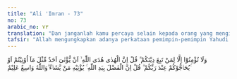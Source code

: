 ```yaml
---
title: "Ali 'Imran - 73"
no: 73
arabic_no: ٧٣
translation: "Dan janganlah kamu percaya selain kepada orang yang mengikuti agamamu.” Katakanlah (Muhammad), “Sesungguhnya petunjuk itu hanyalah petunjuk Allah. (Janganlah kamu percaya) bahwa seseorang akan diberi seperti apa yang diberikan kepada kamu, atau bahwa mereka akan menyanggah kamu di hadapan Tuhanmu.” Katakanlah (Muhammad), “Sesungguhnya karunia itu di tangan Allah, Dia memberikannya kepada siapa yang Dia kehendaki. Allah Mahaluas, Maha Mengetahui.”"
tafsir: "Allah mengungkapkan adanya perkataan pemimpin-pemimpin Yahudi yang melarang kaumnya menyatakan kepercayaan mereka kepada orang lain yang bukan Yahudi, bahwa kenabian itu boleh saja diberi oleh Allah kepada orang lain, selain orang-orang Yahudi. Sebab jika hal itu dikatakan kepada umat Islam tentu umat Islam akan menjadikannya alasan untuk menguatkan kerasulan Muhammad, yang diutus oleh Allah dari kalangan orang Arab, bukan dari kalangan orang Yahudi. Sikap semacam itu timbul karena orang-orang Yahudi itu memang mengetahui bahwa Allah dapat mengutus seorang rasul, biarpun tidak dari kalangan bangsa Yahudi, tetapi mereka mengingkari kenabian Muhammad adalah karena kesombongan dan kedengkian mereka.\n\nSesungguhnya petunjuk yang baru diikuti itu ialah petunjuk Allah. Maksudnya bahwa petunjuk itu tidak hanya untuk satu bangsa tertentu di antara hamba-hamba-Nya. Petunjuk itu disampaikan melalui nabi-nabi yang diangkat oleh Allah sesuai dengan kehendak-Nya. Oleh sebab itu orang yang diberi petunjuk oleh Allah swt, ia tidak akan sesat dan tidak ada seorang pun yang sanggup menyesatkannya. Maka tipu daya Ahli Kitab tidak akan memberi pengaruh sedikit pun kepada orang Muslim dan tidak ada yang dapat menghalangi kehendak Allah terhadap nabi-nabi-Nya.\n\nKerasulan itu adalah karunia dari Tuhan yang berada di dalam kekuasaan-Nya secara mutlak. Allah Maha Pemberi dan Maha Mengetahui, siapa saja yang berhak mendapatkan karunia-Nya. Maka Allah akan memberikan karunia-Nya kepada orang yang berhak menerimanya. Dalam pernyataan ini terdapat peringatan bahwa orang-orang Yahudi. telah mempersempit pengertian tentang karunia Tuhan Yang Mahaluas.\n\nKarunia Allah sangat luas dan rahmat-Nya diberikan secara merata menurut kehendak-Nya. Ini merupakan bantahan terhadap tuduhan Ahli Kitab yang mengatakan bahwa kenabian dan kerasulan itu hanya bagi orang-orang Bani Israil saja.\n\nDengan demikian dapat dipahami bahwa Allah mempunyai hak mutlak untuk mengutus nabi dan rasul sesuai dengan keadilan dan rahmat-Nya."
---
```


وَلَا تُؤْمِنُوْٓا اِلَّا لِمَنْ تَبِعَ دِيْنَكُمْ ۗ قُلْ اِنَّ الْهُدٰى هُدَى اللّٰهِ ۙ اَنْ يُّؤْتٰىٓ اَحَدٌ مِّثْلَ مَآ اُوْتِيْتُمْ اَوْ يُحَاۤجُّوْكُمْ عِنْدَ رَبِّكُمْ ۗ قُلْ اِنَّ الْفَضْلَ بِيَدِ اللّٰهِ ۚ يُؤْتِيْهِ مَنْ يَّشَاۤءُ  ۗوَاللّٰهُ وَاسِعٌ عَلِيْمٌ ۚ
